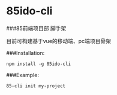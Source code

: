 # 85ido-cli

###85前端项目部 脚手架

目前可构建基于vue的移动端、pc端项目骨架

###Installation:

`npm install -g 85ido-cli`

###Example:

`85-cli init my-project`
